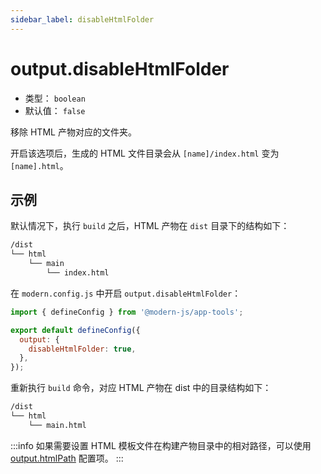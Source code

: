 ```yaml
---
sidebar_label: disableHtmlFolder
---
```


# output.disableHtmlFolder

- 类型： `boolean`
- 默认值： `false`

移除 HTML 产物对应的文件夹。

开启该选项后，生成的 HTML 文件目录会从 `[name]/index.html` 变为 `[name].html`。

## 示例

默认情况下，执行 `build` 之后，HTML 产物在 `dist` 目录下的结构如下：

```bash
/dist
└── html
    └── main
        └── index.html
```

在 `modern.config.js` 中开启 `output.disableHtmlFolder`：

```js title="modern.config.js"
import { defineConfig } from '@modern-js/app-tools';

export default defineConfig({
  output: {
    disableHtmlFolder: true,
  },
});
```

重新执行 `build` 命令，对应 HTML 产物在 dist 中的目录结构如下：

```bash
/dist
└── html
    └── main.html
```

:::info
如果需要设置 HTML 模板文件在构建产物目录中的相对路径，可以使用 [output.htmlPath](/docs/apis/app/config/output/html-path) 配置项。
:::
